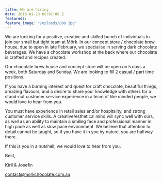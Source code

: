 ```yaml
---
title: We are hiring
date: 2015-01-23 08:07:00 Z
featured?: 
feature_image: "/uploads/800.jpg"
---
```


We are looking for a positive, creative and skilled bunch of individuals to join our small but tight team at Mörk. In our concept store / chocolate brew house, due to open in late February, we specialise in serving dark chocolate beverages. We have a chocolate workshop at the back where our chocolate is crafted and recipes created.


Our chocolate brew house and concept store will be open on 5 days a week, both Saturday and Sunday. We are looking to fill 2 casual / part time positions.

If you have a burning interest and quest for craft chocolate, beautiful things, amazing flavours, and a desire to share your knowledge with others for a stand-out customer service experience in a team of like minded people, we would love to hear from you.

You must have experience in retail sales and/or hospitality, and strong customer service skills. A creative/esthetical mind will sync well with ours, as well as an ability to maintain a smiling face and professional manner in high pace as well as slow pace environment. We believe that attention to detail cannot be taught, so if you have it in you by nature, you are halfway there.

If this is you in a nutshell, we would love to hear from you.

Best,

Kiril & Josefin

contact@morkchocolate.com.au
